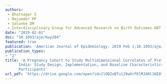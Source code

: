 ```yaml
---
authors:
 - Bhatnagar S
 - Majumder PP
 - Salunke DM
 - Interdisciplinary Group for Advanced Research on Birth Outcomes-DBT India Initiative (GARBH-Ini)
date: "2019-02-01"
doi: "10.1093/aje/kwy284"
featured: true
publication: 'American Journal of Epidemiology. 2019 Feb 1;10.1093/aje/kwy284'
publication_types:
- "2"
title: 'A Pregnancy Cohort to Study Multidimensional Correlates of Preterm Birth in
      India: Study Design, Implementation, and Baseline Characteristics of the
      Participants'
url_pdf: 'https://drive.google.com/open?id=1lODZxBTu1J9wUrFKlMJXNl1KE8tXlK6c'
---
```


